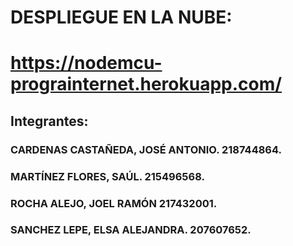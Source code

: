 # DESPLIEGUE EN LA NUBE:
# https://nodemcu-prograinternet.herokuapp.com/

## Integrantes:
### CARDENAS CASTAÑEDA, JOSÉ ANTONIO. 218744864.
### MARTÍNEZ FLORES, SAÚL. 215496568.
### ROCHA ALEJO, JOEL RAMÓN 217432001.
### SANCHEZ LEPE, ELSA ALEJANDRA. 207607652.
